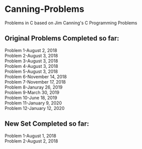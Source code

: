 # Canning-Problems
Problems in C based on Jim Canning's C Programming Problems


## Original Problems Completed so far:

Problem 1-August 2, 2018</br>
Problem 2-August 3, 2018</br>
Problem 3-August 3, 2018</br>
Problem 4-August 3, 2018</br>
Problem 5-August 3, 2018</br>
Problem 6-November 14, 2018</br>
Problem 7-November 17, 2018</br>
Problem 8-Januray 26, 2019</br>
Problem 9-March 30, 2019</br>
Problem 10-June 18, 2019</br>
Problem 11-January 9, 2020</br>
Problem 12-January 12, 2020</br>


## New Set Completed so far:

Problem 1-August 1, 2018</br>
Problem 2-August 2, 2018</br>
